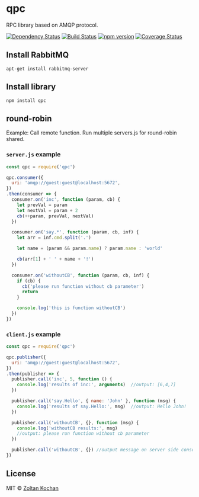 # qpc

RPC library based on AMQP protocol.

[![Dependency Status](https://david-dm.org/rpcjs/qpc/status.svg?style=flat)](https://david-dm.org/rpcjs/qpc)
[![Build Status](https://travis-ci.org/rpcjs/qpc.svg?branch=master)](https://travis-ci.org/rpcjs/qpc)
[![npm version](https://badge.fury.io/js/qpc.svg)](http://badge.fury.io/js/qpc)
[![Coverage Status](https://coveralls.io/repos/github/rpcjs/qpc/badge.svg?branch=master)](https://coveralls.io/github/rpcjs/qpc?branch=master)


## Install RabbitMQ

```
apt-get install rabbitmq-server
```


## Install library

```
npm install qpc
```


## round-robin

Example: Call remote function.
Run multiple servers.js for round-robin shared.


### `server.js` example

```js
const qpc = require('qpc')

qpc.consumer({
  uri: 'amqp://guest:guest@localhost:5672',
})
.then(consumer => {
  consumer.on('inc', function (param, cb) {
    let prevVal = param
    let nextVal = param + 2
    cb(++param, prevVal, nextVal)
  })

  consumer.on('say.*', function (param, cb, inf) {
    let arr = inf.cmd.split('.')

    let name = (param && param.name) ? param.name : 'world'

    cb(arr[1] + ' ' + name + '!')
  })

  consumer.on('withoutCB', function (param, cb, inf) {
    if (cb) {
      cb('please run function without cb parameter')
      return
    }

    console.log('this is function withoutCB')
  })
})
```


### `client.js` example

```js
const qpc = require('qpc')

qpc.publisher({
  uri: 'amqp://guest:guest@localhost:5672',
})
.then(publisher => {
  publisher.call('inc', 5, function () {
    console.log('results of inc:', arguments)  //output: [6,4,7]
  })

  publisher.call('say.Hello', { name: 'John' }, function (msg) {
    console.log('results of say.Hello:', msg)  //output: Hello John!
  })

  publisher.call('withoutCB', {}, function (msg) {
    console.log('withoutCB results:', msg)
    //output: please run function without cb parameter
  })

  publisher.call('withoutCB', {}) //output message on server side console
})
```


## License

MIT © [Zoltan Kochan](https://www.kochan.io)
